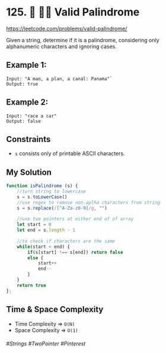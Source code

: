 # 125. 📍 🧙‍♀️ Valid Palindrome
https://leetcode.com/problems/valid-palindrome/

Given a string, determine if it is a palindrome, considering only alphanumeric characters and ignoring cases.

## Example 1:
````
Input: "A man, a plan, a canal: Panama"`
Output: true
````
## Example 2:
````
Input: "race a car"
Output: false
````

## Constraints
- `s` consists only of printable ASCII characters.

## My Solution 
````js
function isPalindrome (s) {
    //turn string to lowercase
    s = s.toLowerCase()
    //use regex to remove non-aplha characters from string
    s = s.replace(/[^A-Za-z0-9]/g, "")
    
    //use two pointers at either end of of array 
    let start = 0
    let end = s.length - 1
    
    //to check if characters are the same
    while(start < end) {
        if(s[start] !== s[end]) return false
        else {
            start++
            end--
        } 
    }
    return true
};
````

## Time & Space Complexity
- Time Complexity => `O(N)`
- Space Complexity => `O(1)`


###### #Strings #TwoPointer #Pinterest

